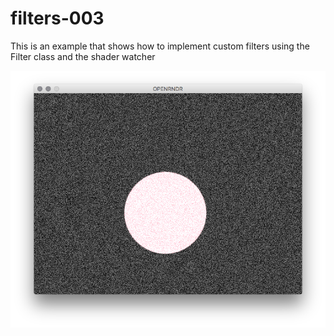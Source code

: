 # filters-003

This is an example that shows how to implement custom filters using the Filter class and the shader watcher

![axis](screenshot.png)